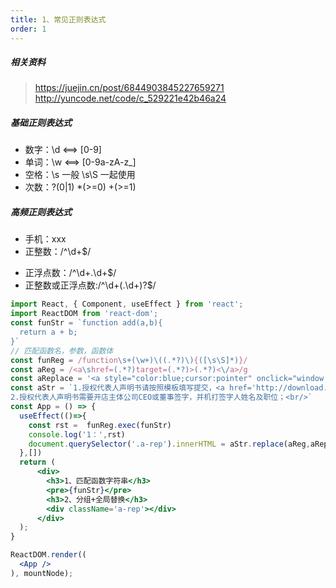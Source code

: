 ```yaml
---
title: 1、常见正则表达式
order: 1
---
```


##### 相关资料

> https://juejin.cn/post/6844903845227659271
> http://yuncode.net/code/c_529221e42b46a24

##### 基础正则表达式

- 数字：\d <==> [0-9]
- 单词：\w <==> [0-9a-zA-z_]
- 空格：\s 一般 \s\S 一起使用
- 次数：?(0|1)  *(>=0) +(>=1)

##### 高频正则表达式
- 手机：xxx
- 正整数：/^\d+$/
+ 正浮点数：/^\d+\.\d+$/
+ 正整数或正浮点数:/^\d+(\.\d+)?$/

```jsx
import React, { Component, useEffect } from 'react';
import ReactDOM from 'react-dom';
const funStr = `function add(a,b){
  return a + b;
}`
// 匹配函数名，参数，函数体
const funReg = /function\s+(\w+)\((.*?)\){([\s\S]*)}/
const aReg = /<a\shref=(.*?)target=(.*?)>(.*?)<\/a>/g
const aReplace = '<a style="color:blue;cursor:pointer" onclick="window.location = $1 ">$3</a>'
const aStr = `1.授权代表人声明书请按照模板填写提交，<a href='http://download.taobaocdn.com/freedom/43448/word/p1bfjb108vo6i1v577eq9p71btf6.doc?spm=0.0.0.0.z0ZPdI&file=p1bfjb108vo6i1v577eq9p71btf6.doc' target='_blank'>点此</a>下载模板，<a href='https://img.alicdn.com/tfs/TB1kbVHbED1gK0jSZFGXXbd3FXa-1136-907.png' target='_blank'>点此</a>查看出具示例；<br/>
2.授权代表人声明书需要开店主体公司CEO或董事签字，并机打签字人姓名及职位；<br/>`
const App = () => {
  useEffect(()=>{
    const rst =  funReg.exec(funStr)
    console.log('1：',rst)
    document.querySelector('.a-rep').innerHTML = aStr.replace(aReg,aReplace)
  },[])
  return (
      <div>
        <h3>1、匹配函数字符串</h3>
        <pre>{funStr}</pre>
        <h3>2、分组+全局替换</h3>
        <div className='a-rep'></div>
      </div>
  );
}

ReactDOM.render((
  <App />
), mountNode);
```
